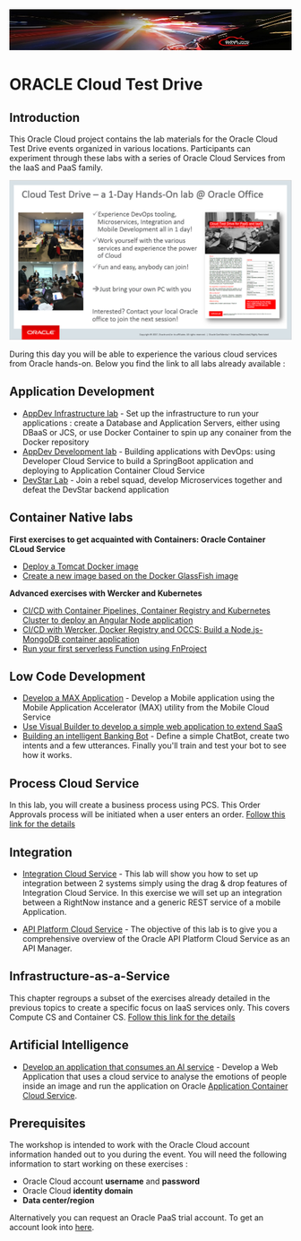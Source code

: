 ![](common/images/customer.logo2.png)
---
# ORACLE Cloud Test Drive #

## Introduction ##

This Oracle Cloud project contains the lab materials for the Oracle Cloud Test Drive events organized in various locations.  Participants can experiment through these labs with a series of Oracle Cloud Services from the IaaS and PaaS family.  

![](common/images/Introslide.PNG)

During this day you will be able to experience the various cloud services from Oracle hands-on.  Below you find the link to all labs already available : 


## Application Development ##
+ [AppDev Infrastructure lab](AppDev/AppDevInfra.md) - Set up the infrastructure to run your applications : create a Database and Application Servers, either using DBaaS or JCS, or use Docker Container to spin up any conainer from the Docker repository
+ [AppDev Development lab](AppDev/Develop.md) - Building applications with DevOps: using Developer Cloud Service to build a SpringBoot application and deploying to Application Container Cloud Service
+ [DevStar Lab](https://github.com/oracledevstar/devstarworkshop/blob/master/README.md) - Join a rebel squad, develop Microservices together and defeat the DevStar backend application


## Container Native labs ##
**First exercises to get acquainted with Containers: Oracle Container CLoud Service**
+ [Deploy a Tomcat Docker image](AppDev/container/tomcat_deploy.md)
+ [Create a new image based on the Docker GlassFish image](AppDev/container/glassfish_import.md)

**Advanced exercises with Wercker and Kubernetes**
+ [CI/CD with Container Pipelines, Container Registry and Kubernetes Cluster to deploy an Angular Node application](AppDev/K8S/readme.md)
+ [CI/CD with Wercker, Docker Registry and OCCS: Build a Node.js-MongoDB container application](AppDev/container/wercker.md)
+ [Run your first serverless Function using FnProject](AppDev/functions/readme.md)


## Low Code Development ##
+ [Develop a MAX Application](http://docs.oracle.com/cd/E65774_01/tutorials/tut_mcs_max_short/tut_mcs_max_short_1a.html) - Develop a Mobile application using the Mobile Application Accelerator (MAX) utility from the Mobile Cloud Service
+ [Use Visual Builder to develop a simple web application to extend SaaS](AppDev/vbcs/readme.md)
+ [Building an intelligent Banking Bot](Mobile/IntelligentBots/readme.md) - Define a simple ChatBot, create two intents and a few utterances.  Finally you'll train and test your bot to see how it works.


## Process Cloud Service ##
In this lab, you will create a business process using PCS. This Order Approvals process will be initiated when a user enters an order.
[Follow this link for the details](Process/readme.md)


## Integration ##

+ [Integration Cloud Service](Integration/readme.md) - 
This lab will show you how to set up integration between 2 systems simply using the drag & drop features of Integration Cloud Service.  In this exercise we will set up an integration between a RightNow instance and a generic REST service of a mobile Application.

+ [API Platform Cloud Service](Integration/APIPCS-Manager.md) - 
The objective of this lab is to give you a comprehensive overview of the Oracle API Platform Cloud Service as an API Manager. 

## Infrastructure-as-a-Service ##
This chapter regroups a subset of the exercises already detailed in the previous topics to create a specific focus on IaaS services only.  This covers Compute CS and Container CS.  [Follow this link for the details](IaaS/readme.md)

## Artificial Intelligence ##
+ [Develop an application that consumes an AI service](AI/README.md) - Develop a Web Application that uses a cloud service to analyse the emotions of people inside an image and run the application on Oracle [Application Container Cloud Service](https://cloud.oracle.com/acc). 

## Prerequisites ##

The workshop is intended to work with the Oracle Cloud account information handed out to you during the event.  You will need the following information to start working on these exercises :

+ Oracle Cloud account **username** and **password**
+ Oracle Cloud **identity domain**
+ **Data center/region**

Alternatively you can request an Oracle PaaS trial account. To get an account look into [here](common/request.for.trial.md).

